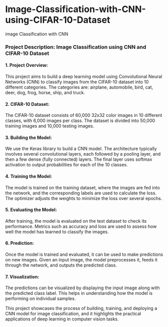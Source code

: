 # Image-Classification-with-CNN-using-CIFAR-10-Dataset
 image Classification with CNN  

### Project Description: Image Classification using CNN and CIFAR-10 Dataset

#### 1. **Project Overview:**
This project aims to build a deep learning model using Convolutional Neural Networks (CNN) to classify images from the CIFAR-10 dataset into 10 different categories. The categories are: airplane, automobile, bird, cat, deer, dog, frog, horse, ship, and truck.

#### 2. **CIFAR-10 Dataset:**
The CIFAR-10 dataset consists of 60,000 32x32 color images in 10 different classes, with 6,000 images per class. The dataset is divided into 50,000 training images and 10,000 testing images.

#### 3. **Building the Model:**
We use the Keras library to build a CNN model. The architecture typically involves several convolutional layers, each followed by a pooling layer, and then a few dense (fully connected) layers. The final layer uses softmax activation to output probabilities for each of the 10 classes.

#### 4. **Training the Model:**
The model is trained on the training dataset, where the images are fed into the network, and the corresponding labels are used to calculate the loss. The optimizer adjusts the weights to minimize the loss over several epochs.

#### 5. **Evaluating the Model:**
After training, the model is evaluated on the test dataset to check its performance. Metrics such as accuracy and loss are used to assess how well the model has learned to classify the images.

#### 6. **Prediction:**
Once the model is trained and evaluated, it can be used to make predictions on new images. Given an input image, the model preprocesses it, feeds it through the network, and outputs the predicted class.

#### 7. **Visualization:**
The predictions can be visualized by displaying the input image along with the predicted class label. This helps in understanding how the model is performing on individual samples.

This project showcases the process of building, training, and deploying a CNN model for image classification, and it highlights the practical applications of deep learning in computer vision tasks.
